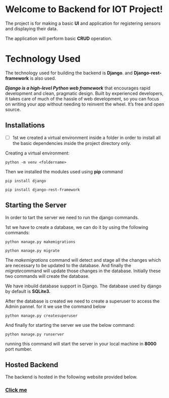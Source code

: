 # Welcome to Backend for IOT Project!

The project is for making a basic **UI** and application for registering sensors and displaying their data.

The application will perform basic **CRUD** operation.


# Technology Used
The technology used for building the backend is **Django**.
and **Django-rest-framework** is also used.

***Django is a high-level Python web framework*** that encourages rapid development and clean, pragmatic design. Built by experienced developers, it takes care of much of the hassle of web development, so you can focus on writing your app without needing to reinvent the wheel. It’s free and open source.


## Installations

 - [ ] 1st we created a virtual environment inside a folder in order to
       install all the basic dependencies inside the project directory
       only.

Creating a virtual environment:

    python -m venv <foldername>

Then we installed the modules used using **pip** command

    pip install django

    pip install django-rest-framework

## Starting the Server

In order to tart the server we need to run the django commands.

1st we have to create a database, we can do it by using the following commands:

    python manage.py makemigrations

    python manage.py migrate

The *makemigrations* command will detect and stage all the changes which are necessary to be updated to the database.
And finally the *migrate*command will update those changes in the database.
Initially these two commands will create the database.

We have inbuild database support in Django. 
The database used by django by default is **SQLite3.**

After the database is created we need to create a superuser to access the Admin pannel. for it we use the command below

    python manage.py createsuperuser 

And finally for starting the server we use the below command:

    python manage.py runserver

running this command will start the server in your local machine in **8000** port number.

## Hosted Backend

The backend is hosted in the following website provided below.

### [Click me](https://hasibnirban.pythonanywhere.com/)
